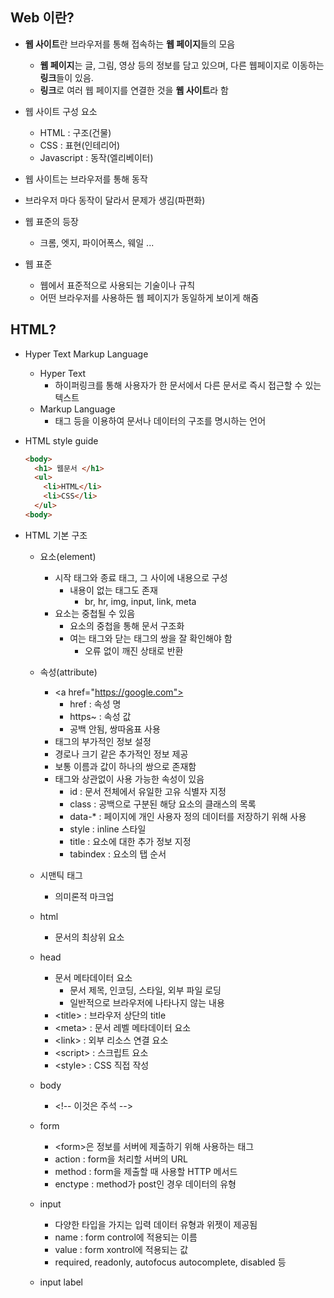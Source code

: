 ## Web 이란?

- **웹 사이트**란 브라우저를 통해 접속하는 **웹 페이지**들의 모음
    - **웹 페이지**는 글, 그림, 영상 등의 정보를 담고 있으며, 다른 웹페이지로 이동하는 **링크**들이 있음.
    - **링크**로 여러 웹 페이지를 연결한 것을 **웹 사이트**라 함

- 웹 사이트 구성 요소
    - HTML : 구조(건물)
    - CSS : 표현(인테리어)
    - Javascript : 동작(엘리베이터)

- 웹 사이트는 브라우저를 통해 동작
- 브라우저 마다 동작이 달라서 문제가 생김(파편화)
- 웹 표준의 등장
    - 크롬, 엣지, 파이어폭스, 웨일 ...
- 웹 표준
    - 웹에서 표준적으로 사용되는 기술이나 규칙
    - 어떤 브라우저를 사용하든 웹 페이지가 동일하게 보이게 해줌


## HTML?
- Hyper Text Markup Language
    - Hyper Text
        - 하이퍼링크를 통해 사용자가 한 문서에서 다른 문서로 즉시 접근할 수 있는 텍스트
    - Markup Language
        - 태그 등을 이용하여 문서나 데이터의 구조를 명시하는 언어

- HTML style guide
    ```HTML
    <body>
      <h1> 웹문서 </h1>
      <ul>
        <li>HTML</li>
        <li>CSS</li>
      </ul>
    <body>
    ```

- HTML 기본 구조
    - 요소(element)
        - 시작 태그와 종료 태그, 그 사이에 내용으로 구성
            - 내용이 없는 태그도 존재
                - br, hr, img, input, link, meta
        - 요소는 중첩될 수 있음
            - 요소의 중첩을 통해 문서 구조화
            - 여는 태그와 닫는 태그의 쌍을 잘 확인해야 함
                - 오류 없이 깨진 상태로 반환

    - 속성(attribute)
        - \<a href="https://google.com"></a>
            - href : 속성 명
            - https~ : 속성 값
            - 공백 안됨, 쌍따옴표 사용
        - 태그의 부가적인 정보 설정
        - 경로나 크기 같은 추가적인 정보 제공
        - 보통 이름과 값이 하나의 쌍으로 존재함
        - 태그와 상관없이 사용 가능한 속성이 있음
            - id : 문서 전체에서 유일한 고유 식별자 지정
            - class : 공백으로 구분된 해당 요소의 클래스의 목록
            - data-* : 페이지에 개인 사용자 정의 데이터를 저장하기 위해 사용
            - style : inline 스타일
            - title : 요소에 대한 추가 정보 지정
            - tabindex : 요소의 탭 순서
    - 시맨틱 태그
        - 의미론적 마크업
    
    - html
        - 문서의 최상위 요소
    - head
        - 문서 메타데이터 요소
            - 문서 제목, 인코딩, 스타일, 외부 파일 로딩
            - 일반적으로 브라우저에 나타나지 않는 내용
        - \<title> : 브라우저 상단의 title
        - \<meta> : 문서 레벨 메타데이터 요소
        - \<link> : 외부 리소스 연결 요소
        - \<script> : 스크립트 요소
        - \<style> : CSS 직접 작성

    - body
        - \<!-- 이것은 주석 -->
        

    - form
        - \<form>은 정보를 서버에 제출하기 위해 사용하는 태그
        - action : form을 처리할 서버의 URL
        - method : form을 제출할 때 사용할 HTTP 메서드
        - enctype : method가 post인 경우 데이터의 유형
    - input
        - 다양한 타입을 가지는 입력 데이터 유형과 위젯이 제공됨
        - name : form control에 적용되는 이름
        - value : form xontrol에 적용되는 값
        - required, readonly, autofocus autocomplete, disabled 등

    - input label
